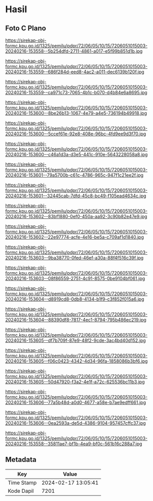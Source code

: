 # Hasil

## Foto C Plano

https://sirekap-obj-formc.kpu.go.id/1325/pemilu/pdpr/72/06/05/10/15/7206051015003-20240216-153558--5b254dfd-2711-4861-a017-e5f99b851d1b.jpg

https://sirekap-obj-formc.kpu.go.id/1325/pemilu/pdpr/72/06/05/10/15/7206051015003-20240216-153559--686f284d-eed8-4ac2-a011-dec6139b120f.jpg

https://sirekap-obj-formc.kpu.go.id/1325/pemilu/pdpr/72/06/05/10/15/7206051015003-20240216-153559--ca971c73-7065-4b1c-b070-d4b84e6a8695.jpg

https://sirekap-obj-formc.kpu.go.id/1325/pemilu/pdpr/72/06/05/10/15/7206051015003-20240216-153600--8be26b13-1067-4e79-a4e5-736194b49918.jpg

https://sirekap-obj-formc.kpu.go.id/1325/pemilu/pdpr/72/06/05/10/15/7206051015003-20240216-153600--5ccef61e-92e8-408e-96bc-4fd9ee9d3f70.jpg

https://sirekap-obj-formc.kpu.go.id/1325/pemilu/pdpr/72/06/05/10/15/7206051015003-20240216-153600--c46a1d3a-d3e5-441c-910e-5643228058a8.jpg

https://sirekap-obj-formc.kpu.go.id/1325/pemilu/pdpr/72/06/05/10/15/7206051015003-20240216-153601--79a5700b-c61c-4786-965c-947f1c21ee2f.jpg

https://sirekap-obj-formc.kpu.go.id/1325/pemilu/pdpr/72/06/05/10/15/7206051015003-20240216-153601--32445cab-7dfd-45c8-bc49-f105ead4634c.jpg

https://sirekap-obj-formc.kpu.go.id/1325/pemilu/pdpr/72/06/05/10/15/7206051015003-20240216-153602--83bf1880-0ef0-450a-aa92-3c90b82e47e9.jpg

https://sirekap-obj-formc.kpu.go.id/1325/pemilu/pdpr/72/06/05/10/15/7206051015003-20240216-153602--22e97774-acfe-4e16-be5a-c709af1d1840.jpg

https://sirekap-obj-formc.kpu.go.id/1325/pemilu/pdpr/72/06/05/10/15/7206051015003-20240216-153603--9ba38770-0fed-46ef-a30a-88f4f516c39f.jpg

https://sirekap-obj-formc.kpu.go.id/1325/pemilu/pdpr/72/06/05/10/15/7206051015003-20240216-153603--08f86559-2751-4c91-8575-0be9104bf061.jpg

https://sirekap-obj-formc.kpu.go.id/1325/pemilu/pdpr/72/06/05/10/15/7206051015003-20240216-153604--d8919cd8-0db8-4134-b1f9-c3f852f015a6.jpg

https://sirekap-obj-formc.kpu.go.id/1325/pemilu/pdpr/72/06/05/10/15/7206051015003-20240216-153604--88390df8-7817-4ec1-8794-795b486ec219.jpg

https://sirekap-obj-formc.kpu.go.id/1325/pemilu/pdpr/72/06/05/10/15/7206051015003-20240216-153605--df7b709f-87e9-48f2-9cde-3ac4bd40d152.jpg

https://sirekap-obj-formc.kpu.go.id/1325/pemilu/pdpr/72/06/05/10/15/7206051015003-20240216-153605--f06c0423-4342-4d34-96fa-1858086b3bf6.jpg

https://sirekap-obj-formc.kpu.go.id/1325/pemilu/pdpr/72/06/05/10/15/7206051015003-20240216-153605--50d47920-f3a2-4e1f-a72c-625536bc11b3.jpg

https://sirekap-obj-formc.kpu.go.id/1325/pemilu/pdpr/72/06/05/10/15/7206051015003-20240216-153606--77a5b48d-a0d0-4677-a58e-b7ae9edff661.jpg

https://sirekap-obj-formc.kpu.go.id/1325/pemilu/pdpr/72/06/05/10/15/7206051015003-20240216-153606--0ea2593a-de5d-4386-9104-957457cffc37.jpg

https://sirekap-obj-formc.kpu.go.id/1325/pemilu/pdpr/72/06/05/10/15/7206051015003-20240216-153558--35811ae7-bf1b-4ea9-bf0c-561b16c288a7.jpg


## Metadata

| Key        | Value               |
| ---------- | ------------------- |
| Time Stamp | 2024-02-17 13:05:41 |
| Kode Dapil | 7201                |



